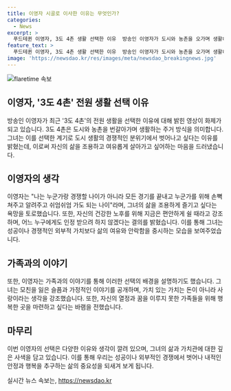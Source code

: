 ```yaml
---
title: 이영자 시골로 이사한 이유는 무엇인가?
categories:
  - News
excerpt: >
  푸드테퀸 이영자, 3도 4촌 생활 선택한 이유  방송인 이영자가 도시와 농촌을 오가며 생활하는 3도 4촌을 선택한 이유를 공개했다. 이는 경쟁이 아닌 휴식과 손주를 위한 마음에서 출발한 선택으로, 모친상을 겪은 후 가족과의 소중한 시간을 보내고자 함을 밝혔다. 또한, 도시 속에서의 바쁜 삶보다 조용하고 자연스러운 삶을 추구하고자 함을 전하며, 모친이 이루지 못한 것을 손주들에게 전하고 싶다는 소망을 이야기했다.
feature_text: >
  푸드테퀸 이영자, 3도 4촌 생활 선택한 이유  방송인 이영자가 도시와 농촌을 오가며 생활하는 3도 4촌을 선택한 이유를 공개했다. 이는 경쟁이 아닌 휴식과 손주를 위한 마음에서 출발한 선택으로, 모친상을 겪은 후 가족과의 소중한 시간을 보내고자 함을 밝혔다. 또한, 도시 속에서의 바쁜 삶보다 조용하고 자연스러운 삶을 추구하고자 함을 전하며, 모친이 이루지 못한 것을 손주들에게 전하고 싶다는 소망을 이야기했다.
image: 'https://newsdao.kr/res/images/meta/newsdao_breakingnews.jpg'
---
```


<p><img src="https://newsdao.kr/res/images/meta/newsdao_breakingnews.jpg" alt="flaretime 속보" /></p>

<h2 data-ke-size="size26">이영자, '3도 4촌' 전원 생활 선택 이유</h2>

<p data-ke-size="size16">방송인 이영자가 최근 '3도 4촌'의 전원 생활을 선택한 이유에 대해 밝힌 영상이 화제가 되고 있습니다. 3도 4촌은 도시와 농촌을 번갈아가며 생활하는 주거 방식을 의미합니다. 그녀는 이를 선택한 계기로 도시 생활의 경쟁적인 분위기에서 벗어나고 싶다는 이유를 밝혔는데, 이로써 자신의 삶을 조용하고 여유롭게 살아가고 싶어하는 마음을 드러냈습니다.</p>

<h2 data-ke-size="size26">이영자의 생각</h2>

<p data-ke-size="size16">이영자는 "나는 누군가랑 경쟁할 나이가 아니라 모든 경기를 끝내고 누군가를 위해 손뼉 쳐주고 알려주고 쉬엄쉬엄 가도 되는 나이"라며, 그녀의 삶을 조용하게 즐기고 싶다는 욕망을 토로했습니다. 또한, 자신의 건강한 노후를 위해 지금은 편안하게 쉴 때라고 강조하며, 어느 누구에게도 인정 받으려 하지 않겠다는 결의를 밝혔습니다. 이를 통해 그녀는 성공이나 경쟁적인 외부적 가치보다 삶의 여유와 안락함을 중시하는 모습을 보여주었습니다.</p>

<h2 data-ke-size="size26">가족과의 이야기</h2>

<p data-ke-size="size16">또한, 이영자는 가족과의 이야기를 통해 이러한 선택의 배경을 설명하기도 했습니다. 그녀는 모친을 잃은 슬픔과 가정적인 이야기를 공개하며, 가치 있는 가치는 돈이 아니라 사랑이라는 생각을 강조했습니다. 또한, 자신의 열정과 꿈을 이루지 못한 가족들을 위해 행복한 곳을 마련하고 싶다는 바램을 전했습니다.</p>

<h2 data-ke-size="size26">마무리</h2>

<p data-ke-size="size16">이번 이영자의 선택은 다양한 이유와 생각이 깔려 있으며, 그녀의 삶과 가치관에 대한 깊은 사색을 담고 있습니다. 이를 통해 우리는 성공이나 외부적인 경쟁에서 벗어나 내적인 안정과 행복을 추구하는 삶의 중요성을 되새겨 보게 됩니다.</p>
실시간 뉴스 속보는, <a href="https://newsdao.kr" rel="dofollow">https://newsdao.kr</a>


